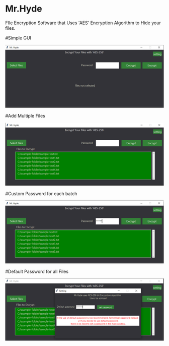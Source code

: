 # Mr.Hyde
FIle Encryption Software that Uses 'AES' Encryption Algorithm to Hide your files.

#Simple GUI


![alt text](screenshots/scr1.png)


#Add Multiple Files


![alt text](screenshots/scr2.png)


#Custom Password for each batch

![alt text](screenshots/scr3.png)

#Default Password for all Files


![alt text](screenshots/scr4.png)
